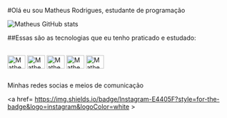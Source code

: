 #Olá eu sou Matheus Rodrigues, estudante de programação

![Matheus GitHub stats](https://github-readme-stats.vercel.app/api?username=MatheusWillianRS&show_icons=true&theme=tokyonight)

##Essas são as tecnologias que eu tenho praticado e estudado:

<div style="display: inline_block"><br>
<img align="center" alt="Matheus-C" height="30" width="40"
  src="https://cdn.jsdelivr.net/gh/devicons/devicon@latest/icons/c/c-original.svg" />
<img  align="center" alt="Matheus-Python" height="30" width="40"
  src="https://cdn.jsdelivr.net/gh/devicons/devicon@latest/icons/python/python-original.svg" />
<img align="center" alt="Matheus-SQLServer" height="30" width="40"
  src="https://cdn.jsdelivr.net/gh/devicons/devicon@latest/icons/microsoftsqlserver/microsoftsqlserver-original-wordmark.svg" />       
<img align="center" alt="Matheus-Js" height="30" width="40"
  src="https://cdn.jsdelivr.net/gh/devicons/devicon@latest/icons/javascript/javascript-plain.svg" />
<img align="center" alt="Matheus-Figma" height="30" width="40"
  src="https://cdn.jsdelivr.net/gh/devicons/devicon@latest/icons/figma/figma-original.svg" />
                           
</div>


##

Minhas redes socias e meios de comunicação

<a href= https://img.shields.io/badge/Instagram-E4405F?style=for-the-badge&logo=instagram&logoColor=white > </a>
